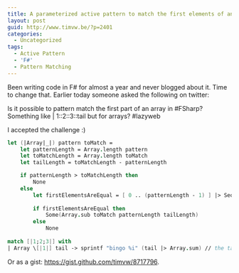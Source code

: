 ```yaml
---
title: A parameterized active pattern to match the first elements of an array
layout: post
guid: http://www.timvw.be/?p=2401
categories:
  - Uncategorized
tags:
  - Active Pattern
  - 'F#'
  - Pattern Matching
---
```

Been writing code in F# for almost a year and never blogged about it. Time to change that. Earlier today someone asked the following on twitter:

<quote>Is it possible to pattern match the first part of an array in #FSharp? Something like | 1::2::3::tail but for arrays? #lazyweb</quote>

I accepted the challenge :)

```fsharp
let (|Array|_|) pattern toMatch =      
	let patternLength = Array.length pattern
	let toMatchLength = Array.length toMatch
	let tailLength = toMatchLength - patternLength

	if patternLength > toMatchLength then
		None
	else
		let firstElementsAreEqual = [ 0 .. (patternLength - 1) ] |> Seq.forall (fun i -> pattern.[i] = toMatch.[i])
          
		if firstElementsAreEqual then
			Some(Array.sub toMatch patternLength tailLength)
		else 
			None
		
match [|1;2;3|] with
| Array \[|1|] tail -> sprintf "bingo %i" (tail |> Array.sum) // the tail is [|2;3|\]
```

Or as a gist: <https://gist.github.com/timvw/8717796>.